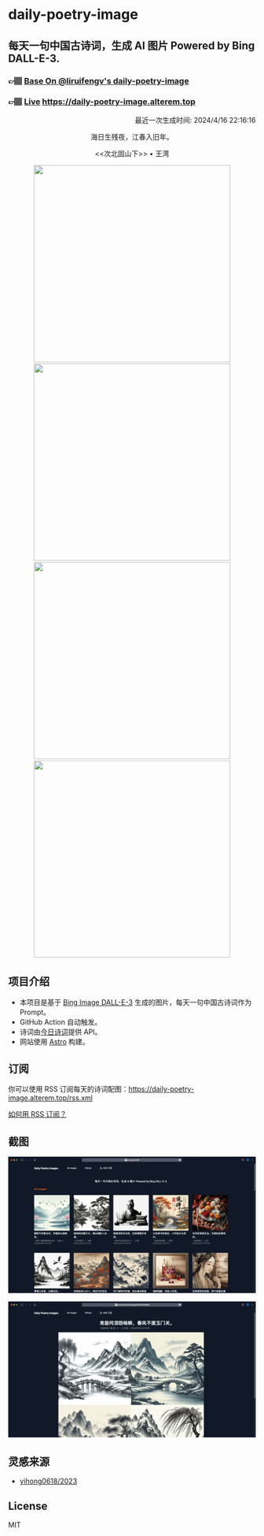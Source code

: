 
# daily-poetry-image

## 每天一句中国古诗词，生成 AI 图片 Powered by Bing DALL-E-3.

### 👉🏽 [Base On @liruifengv's daily-poetry-image](https://github.com/liruifengv/daily-poetry-image)

### 👉🏽 [Live](https://daily-poetry-image.alterem.top/) https://daily-poetry-image.alterem.top

<p align="right">
  最近一次生成时间: 2024/4/16 22:16:16
</p>
<p align="center">
海日生残夜，江春入旧年。
</p>
<p align="center">
<<次北固山下>> • 王湾
</p>
<p align="center">
<img src="https://tse4.mm.bing.net/th/id/OIG4.dGjAsc1YKP30Ba5v6YZS" height="400" width="400" />
<img src="https://tse3.mm.bing.net/th/id/OIG4.X6E6ueFt8gn1hCLzusXk" height="400" width="400" />
<img src="https://tse2.mm.bing.net/th/id/OIG4.1BxjgKZ6m_F8ekl4Xurf" height="400" width="400" />
<img src="https://tse1.mm.bing.net/th/id/OIG4.RD0JeNvs0i9u_huw4DYR" height="400" width="400" />
</p>

## 项目介绍

-   本项目是基于 [Bing Image DALL-E-3](https://www.bing.com/images/create) 生成的图片，每天一句中国古诗词作为 Prompt。
-   GitHub Action 自动触发。
-   诗词由[今日诗词](https://www.jinrishici.com/)提供 API。
-   网站使用 [Astro](https://astro.build) 构建。

## 订阅

你可以使用 RSS 订阅每天的诗词配图：https://daily-poetry-image.alterem.top/rss.xml

[如何用 RSS 订阅？](https://zhuanlan.zhihu.com/p/55026716)

## 截图

![图片列表](./screenshots/Snipaste_2023-12-28_21-00-26.png)

![图片详情](./screenshots/Snipaste_2023-12-28_21-00-53.png)

## 灵感来源

-   [yihong0618/2023](https://github.com/yihong0618/2023)

## License

MIT
